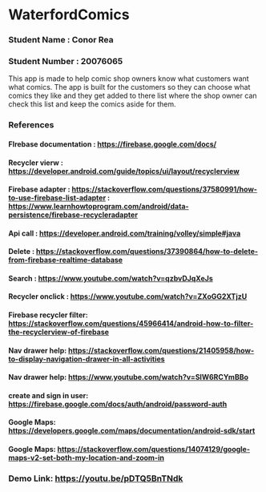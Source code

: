 # WaterfordComics

### Student Name : Conor Rea
### Student Number : 20076065

This app is made to help comic shop owners know what customers want what comics.
The app is built for the customers so they can choose what comics they like and they get added to there list where the shop owner can check this list
and keep the comics aside for them.

### References 

#### FIrebase documentation : https://firebase.google.com/docs/
#### Recycler vierw : https://developer.android.com/guide/topics/ui/layout/recyclerview
#### Firebase adapter : https://stackoverflow.com/questions/37580991/how-to-use-firebase-list-adapter : https://www.learnhowtoprogram.com/android/data-persistence/firebase-recycleradapter
#### Api call : https://developer.android.com/training/volley/simple#java
#### Delete : https://stackoverflow.com/questions/37390864/how-to-delete-from-firebase-realtime-database
#### Search : https://www.youtube.com/watch?v=qzbvDJqXeJs
#### Recycler onclick : https://www.youtube.com/watch?v=ZXoGG2XTjzU
#### Firebase recycler filter: https://stackoverflow.com/questions/45966414/android-how-to-filter-the-recyclerview-of-firebase
#### Nav drawer help: https://stackoverflow.com/questions/21405958/how-to-display-navigation-drawer-in-all-activities
#### Nav drawer help: https://www.youtube.com/watch?v=SIW6RCYmBBo
#### create and sign in user: https://firebase.google.com/docs/auth/android/password-auth
#### Google Maps: https://developers.google.com/maps/documentation/android-sdk/start
#### Google Maps: https://stackoverflow.com/questions/14074129/google-maps-v2-set-both-my-location-and-zoom-in

### Demo Link: https://youtu.be/pDTQ5BnTNdk
